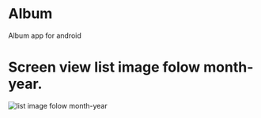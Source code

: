 # Album
Album app for android

# Screen view list image folow month-year.
![list image folow month-year](https://drive.google.com/uc?id=1QOA6YGKzrJuIVslMJ65fvXBECw2uhgg3)
